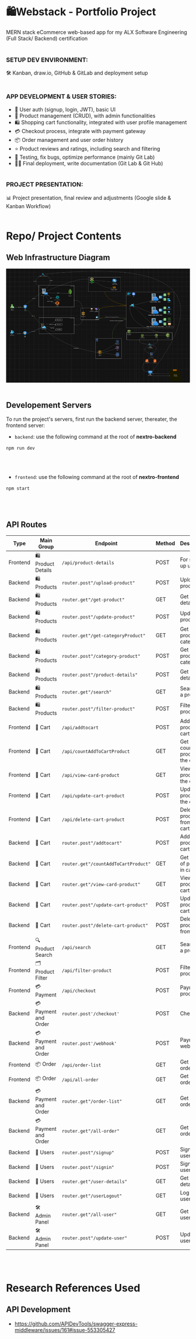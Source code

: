 # 🛍️Webstack - Portfolio Project
MERN stack eCommerce web-based app for my ALX Software Engineering (Full Stack/ Backend) certification
<br></br>

### SETUP DEV ENVIRONMENT:
🛠️ Kanban, draw.io, GitHub & GitLab and deployment setup
<br></br>

### APP DEVELOPMENT & USER STORIES:
- 🔐 User auth (signup, login, JWT), basic UI
- 🛒 Product management (CRUD), with admin functionalities
- 🛍️ Shopping cart functionality, integrated with user profile management
- 💳 Checkout process, integrate with payment gateway
- 📦 Order management and user order history
- ⭐ Product reviews and ratings, including search and filtering
- 🧪 Testing, fix bugs, optimize performance (mainly Git Lab)
- 🚀📄 Final deployment, write documentation (Git Lab & Git Hub)
<br></br>

### PROJECT PRESENTATION:
📊 Project presentation, final review and adjustments (Google slide & Kanban Workflow)
<br></br>

# Repo/ Project Contents
## Web Infrastructure Diagram
<img src="NeXtro-Draw-IO.PNG">
<br></br>

## Developement Servers
To run the project's servers, first run the backend server, thereater, the frontend server:
- `backend`: use the following command at the root of <b>nextro-backend</b>

```bash
npm run dev
```
<br></br>
- `frontend`: use the following command at the root of <b>nextro-frontend</b>

```bash
npm start
```
<br></br>

## API Routes

| **Type**    | **Main Group**      | **Endpoint**                  | **Method** | **Description**                               | **Status Responses**     |
|-------------|---------------------|-------------------------------|------------|-----------------------------------------------|--------------------------|
| Frontend    | 🛍️ Product Details  | `/api/product-details`        | POST       | For signing up users                          | 200, 400, 409, 500       |
| Backend     | 🛍️ Products         | `router.post"/upload-product"`| POST       | Upload product                                | 200, 400, 500            |
| Backend     | 🛍️ Products         | `router.get"/get-product"`    | GET        | Get product details                           | 200, 400, 500            |
| Backend     | 🛍️ Products         | `router.post"/update-product"`| POST       | Update product                                | 200, 400, 409, 500       |
| Backend     | 🛍️ Products         | `router.get"/get-categoryProduct"` | GET   | Get products by category                      | 200, 400, 500            |
| Backend     | 🛍️ Products         | `router.post"/category-product"` | POST   | Get products by category                      | 200, 400, 500            |
| Backend     | 🛍️ Products         | `router.post"/product-details"` | POST    | Get product details                           | 200, 400, 500            |
| Backend     | 🛍️ Products         | `router.get"/search"`         | GET        | Search for a product                          | 200, 400, 500            |
| Backend     | 🛍️ Products         | `router.post"/filter-product"`| POST       | Filter products                               | 200, 400, 500            |
| Frontend    | 🛒 Cart              | `/api/addtocart`              | POST       | Add product to cart                           | 200, 400, 409, 500       |
| Frontend    | 🛒 Cart              | `/api/countAddToCartProduct`  | GET        | Get the count of products in the cart         | 200, 400, 500            |
| Frontend    | 🛒 Cart              | `/api/view-card-product`      | GET        | View products in the cart                     | 200, 400, 500            |
| Frontend    | 🛒 Cart              | `/api/update-cart-product`    | POST       | Update product in the cart                    | 200, 400, 409, 500       |
| Frontend    | 🛒 Cart              | `/api/delete-cart-product`    | POST       | Delete product from the cart                  | 200, 400, 409, 500       |
| Backend     | 🛒 Cart              | `router.post"/addtocart"`     | POST       | Add product to cart                           | 200, 400, 409, 500       |
| Backend     | 🛒 Cart              | `router.get"/countAddToCartProduct"` | GET | Get count of products in cart                 | 200, 400, 500            |
| Backend     | 🛒 Cart              | `router.get"/view-card-product"` | GET   | View products in cart                         | 200, 400, 500            |
| Backend     | 🛒 Cart              | `router.post"/update-cart-product"` | POST | Update product in cart                        | 200, 400, 409, 500       |
| Backend     | 🛒 Cart              | `router.post"/delete-cart-product"` | POST | Delete product from cart                      | 200, 400, 409, 500       |
| Frontend    | 🔍 Product Search    | `/api/search`                 | GET        | Search for a product                          | 200, 400, 500            |
| Frontend    | 🗂️ Product Filter    | `/api/filter-product`         | POST       | Filter products                               | 200, 400, 500            |
| Frontend    | 💳 Payment           | `/api/checkout`               | POST       | Payment processing                            | 200, 400, 500            |
| Backend     | 💳 Payment and Order | `router.post'/checkout'`      | POST       | Checkout                                      | 200, 400, 500            |
| Backend     | 💳 Payment and Order | `router.post'/webhook'`       | POST       | Payment webhook                               | 200, 400, 500            |
| Frontend    | 📦 Order             | `/api/order-list`             | GET        | Get user order list                           | 200, 400, 500            |
| Frontend    | 📦 Order             | `/api/all-order`              | GET        | Get all orders                                | 200, 400, 500            |
| Backend     | 💳 Payment and Order | `router.get"/order-list"`     | GET        | Get user order list                           | 200, 400, 500            |
| Backend     | 💳 Payment and Order | `router.get"/all-order"`      | GET        | Get all orders                                | 200, 400, 500            |
| Backend     | 🔐 Users             | `router.post"/signup"`        | POST       | Sign up users                                 | 200, 400, 409, 500       |
| Backend     | 🔐 Users             | `router.post"/signin"`        | POST       | Sign in users                                 | 200, 400, 401, 500       |
| Backend     | 🔐 Users             | `router.get"/user-details"`   | GET        | Get user details                              | 200, 400, 401, 500       |
| Backend     | 🔐 Users             | `router.get"/userLogout"`     | GET        | Log out users                                 | 200, 400, 401, 500       |
| Backend     | 🛠️ Admin Panel       | `router.get"/all-user"`       | GET        | Get all users                                 | 200, 400, 401, 500       |
| Backend     | 🛠️ Admin Panel       | `router.post"/update-user"`   | POST       | Update user details                           | 200, 400, 401, 409, 500  |
<br></br>

# Research References Used
## API Development
- https://github.com/APIDevTools/swagger-express-middleware/issues/161#issue-553305427
